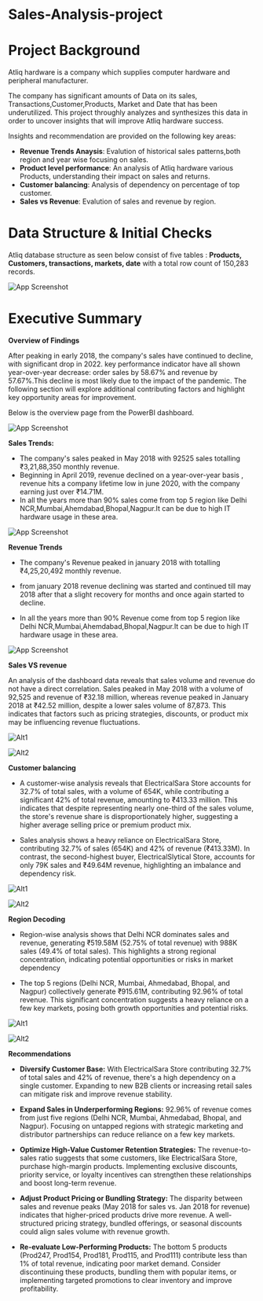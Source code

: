 # Sales-Analysis-project


# Project Background

Atliq hardware is a company which supplies computer hardware and peripheral manufacturer.

The company has significant amounts of Data on its sales, Transactions,Customer,Products, Market and Date that has been underutilized. This project throughly analyzes and synthesizes this data in order to uncover insights that will improve Atliq hardware success.

Insights and recommendation are provided on the following key areas:

- **Revenue Trends Anaysis**: Evalution of historical sales patterns,both region and year wise focusing on sales.
- **Product level performance**: An analysis of Atliq hardware various Products, understanding their impact on sales and returns.
- **Customer balancing**: Analysis of dependency on percentage of top customer.
- **Sales vs Revenue**: Evalution of sales and revenue by region.

# Data Structure & Initial Checks

 Atliq database structure as seen below consist of five tables :
     **Products, Customers, transactions, markets, date**
with a total row count of 150,283 records.

![App Screenshot](https://github.com/Arvi55/Sales-Analysis-project/blob/main/ERD%20diagram.png?raw=true)

# Executive Summary


**Overview of Findings**

After peaking in early 2018, the company's sales have continued to decline, with significant drop in 2022. key performance indicator have all shown year-over-year decrease: order sales by 58.67% and revenue by 57.67%.This decline is most likely due to the impact of the pandemic. The following section will explore additional contributing factors and highlight key opportunity areas for improvement.

Below is the overview page from the PowerBI dashboard.

![App Screenshot](https://github.com/Arvi55/Sales-Analysis-project/blob/main/dashboard_preview.png?raw=true)



**Sales Trends:**
   - The company's sales peaked in May 2018 with 92525 sales totalling ₹3,21,88,350 monthly revenue. 
   - Beginning in April 2019, revenue declined on a year-over-year basis , revenue hits a company lifetime low in june 2020, with the company earning just over ₹14.71M.
   - In all the years more than 90% sales come from top 5 region like Delhi NCR,Mumbai,Ahemdabad,Bhopal,Nagpur.It can be due to high IT hardware usage in these area.

   ![App Screenshot](https://github.com/Arvi55/Sales-Analysis-project/blob/main/sales_overview.png?raw=true)

**Revenue Trends**
  - The company's Revenue peaked in january 2018 with totalling ₹4,25,20,492 monthly revenue. 
   - from january 2018 revenue declining was started and continued till may 2018 after that a slight recovery for months and once again started to decline.

  - In all the years more than 90% Revenue come from top 5 region like Delhi NCR,Mumbai,Ahemdabad,Bhopal,Nagpur.It can be due to high IT hardware usage in these area.

   ![App Screenshot](https://github.com/Arvi55/Sales-Analysis-project/blob/main/sales_overview.png?raw=true)


**Sales VS revenue**

An analysis of the dashboard data reveals that sales volume and revenue do not have a direct correlation. Sales peaked in May 2018 with a volume of 92,525 and revenue of ₹32.18 million, whereas revenue peaked in January 2018 at ₹42.52 million, despite a lower sales volume of 87,873. This indicates that factors such as pricing strategies, discounts, or product mix may be influencing revenue fluctuations.

![Alt1](https://github.com/Arvi55/Sales-Analysis-project/blob/main/sales.png?raw=true) 

 ![Alt2](https://github.com/Arvi55/Sales-Analysis-project/blob/main/revenue.png?raw=true)

 **Customer balancing** 


 - A customer-wise analysis reveals that ElectricalSara Store accounts for 32.7% of total sales, with a volume of 654K, while contributing a significant 42% of total revenue, amounting to ₹413.33 million. This indicates that despite representing nearly one-third of the sales volume, the store's revenue share is disproportionately higher, suggesting a higher average selling price or premium product mix.

 - Sales analysis shows a heavy reliance on ElectricalSara Store, contributing 32.7% of sales (654K) and 42% of revenue (₹413.33M). In contrast, the second-highest buyer, ElectricalSlytical Store, accounts for only 79K sales and ₹49.64M revenue, highlighting an imbalance and dependency risk.

 ![Alt1](https://github.com/Arvi55/Sales-Analysis-project/blob/main/1st%20product.png?raw=true) 

 ![Alt2](https://github.com/Arvi55/Sales-Analysis-project/blob/main/2nd%20product.png?raw=true)

 **Region Decoding**

 - Region-wise analysis shows that Delhi NCR dominates sales and revenue, generating ₹519.58M (52.75% of total revenue) with 988K sales (49.4% of total sales). This highlights a strong regional concentration, indicating potential opportunities or risks in market dependency

 - The top 5 regions (Delhi NCR, Mumbai, Ahmedabad, Bhopal, and Nagpur) collectively generate ₹915.61M, contributing 92.96% of total revenue. This significant concentration suggests a heavy reliance on a few key markets, posing both growth opportunities and potential risks.

![Alt1](https://github.com/Arvi55/Sales-Analysis-project/blob/main/Delhi%20NCR%20data.png?raw=true) 

 ![Alt2](https://github.com/Arvi55/Sales-Analysis-project/blob/main/top%205%20region.png?raw=true)

 **Recommendations**

 - **Diversify Customer Base:** With ElectricalSara Store contributing 32.7% of total sales and 42% of revenue, there's a high dependency on a single customer. Expanding to new B2B clients or increasing retail sales can mitigate risk and improve revenue stability.

 - **Expand Sales in Underperforming Regions:** 92.96% of revenue comes from just five regions (Delhi NCR, Mumbai, Ahmedabad, Bhopal, and Nagpur). Focusing on untapped regions with strategic marketing and distributor partnerships can reduce reliance on a few key markets.

 - **Optimize High-Value Customer Retention Strategies:** The revenue-to-sales ratio suggests that some customers, like ElectricalSara Store, purchase high-margin products. Implementing exclusive discounts, priority service, or loyalty incentives can strengthen these relationships and boost long-term revenue.

- **Adjust Product Pricing or Bundling Strategy:** The disparity between sales and revenue peaks (May 2018 for sales vs. Jan 2018 for revenue) indicates that higher-priced products drive more revenue. A well-structured pricing strategy, bundled offerings, or seasonal discounts could align sales volume with revenue growth.

- **Re-evaluate Low-Performing Products:** The bottom 5 products (Prod247, Prod154, Prod181, Prod115, and Prod111) contribute less than 1% of total revenue, indicating poor market demand. Consider discontinuing these products, bundling them with popular items, or implementing targeted promotions to clear inventory and improve profitability.








